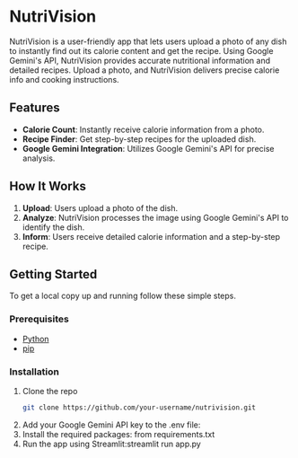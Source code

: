 # NutriVision

NutriVision is a user-friendly app that lets users upload a photo of any dish to instantly find out its calorie content and get the recipe. Using Google Gemini's API, NutriVision provides accurate nutritional information and detailed recipes. Upload a photo, and NutriVision delivers precise calorie info and cooking instructions.

## Features

- **Calorie Count**: Instantly receive calorie information from a photo.
- **Recipe Finder**: Get step-by-step recipes for the uploaded dish.
- **Google Gemini Integration**: Utilizes Google Gemini's API for precise analysis.

## How It Works

1. **Upload**: Users upload a photo of the dish.
2. **Analyze**: NutriVision processes the image using Google Gemini's API to identify the dish.
3. **Inform**: Users receive detailed calorie information and a step-by-step recipe.

## Getting Started

To get a local copy up and running follow these simple steps.

### Prerequisites

- [Python](https://www.python.org/downloads/)
- [pip](https://pip.pypa.io/en/stable/installation/)

### Installation

1. Clone the repo
   ```sh
   git clone https://github.com/your-username/nutrivision.git
2. Add your Google Gemini API key to the .env file:
3. Install the required packages: from requirements.txt
4. Run the app using Streamlit:streamlit run app.py
